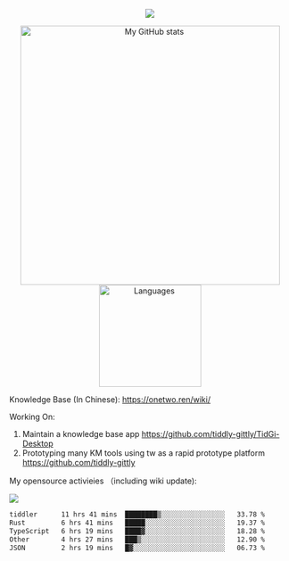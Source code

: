 <a href="https://github.com/linonetwo">
    <p align="center">
        <img src="https://github-profile-trophy.vercel.app/?username=linonetwo&column=7&theme=onedark"/>
    </p>
</a>
<a align="center" href="https://github.com/linonetwo">
  <p align="center">
    <img src="https://github-readme-stats.vercel.app/api?username=linonetwo&show_icons=true&count_private=true" alt="My GitHub stats" width="465"/>
    <img src="https://github-readme-stats.vercel.app/api/top-langs/?username=linonetwo&layout=compact&langs_count=10" alt="Languages" height="183">
  </p>
</a>

Knowledge Base (In Chinese): https://onetwo.ren/wiki/

Working On: 

1. Maintain a knowledge base app https://github.com/tiddly-gittly/TidGi-Desktop
1. Prototyping many KM tools using tw as a rapid prototype platform https://github.com/tiddly-gittly

My opensource activieies （including wiki update):

![](https://visitor-badge.glitch.me/badge?page_id=linonetwo.linonetwo)

<!--START_SECTION:waka-->

```txt
tiddler      11 hrs 41 mins  ████████▒░░░░░░░░░░░░░░░░   33.78 %
Rust         6 hrs 41 mins   █████░░░░░░░░░░░░░░░░░░░░   19.37 %
TypeScript   6 hrs 19 mins   ████▓░░░░░░░░░░░░░░░░░░░░   18.28 %
Other        4 hrs 27 mins   ███▒░░░░░░░░░░░░░░░░░░░░░   12.90 %
JSON         2 hrs 19 mins   █▓░░░░░░░░░░░░░░░░░░░░░░░   06.73 %
```

<!--END_SECTION:waka-->
